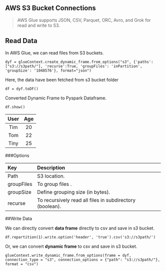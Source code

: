 ## AWS S3 Bucket Connections

> AWS Glue supports JSON, CSV, Parquet, ORC, Avro, and Grok for read and write to S3.

Read Data
-
In AWS Glue, we can read files from S3 buckets.

`
dyf = glueContext.create_dynamic_frame.from_options("s3", {'paths': ["s3://s3path/"], 'recurse':True, 'groupFiles': 'inPartition', 'groupSize': '1048576'}, format="json")
`

Here, the data have been fetched from s3 bucket folder

`df = dyf.toDF()`

Converted Dynamic Frame to Pyspark Dataframe.

`df.show()`

| **User** | **Age** |
|:----:|:---:|
| Tim | 20 |
| Tom | 22 |
| Tiny | 25 |

###Options


| Key | Description|
|:----|:----------|
| Path | S3 location.|
| groupFiles | To group files .|
| groupSize | Define grouping size (in bytes).|
| recurse | To recursively read all files in subdirectory (boolean).|

##Write Data

We can directly convert **data frame** directly to csv and save in s3 bucket.

`df.repartition(1).write.option('header', 'true').csv('s3://s3path/')`

Or, we can convert **dynamic frame** to csv and save in s3 bucket.

`glueContext.write_dynamic_frame.from_options(frame = dyf,
           connection_type = "s3",
           connection_options = {"path": "s3://s3path/"},
           format = "csv")`



